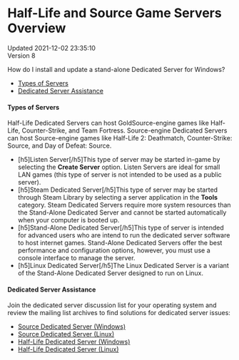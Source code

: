 # Half-Life and Source Game Servers Overview
Updated 2021-12-02 23:35:10  
Version 8  

How do I install and update a stand-alone Dedicated Server for Windows?  
  

* [Types of Servers](#types)
* [Dedicated Server Assistance](#help)

  
#### Types of Servers
Half-Life Dedicated Servers can host GoldSource-engine games like Half-Life, Counter-Strike, and Team Fortress. Source-engine Dedicated Servers can host Source-engine games like Half-Life 2: Deathmatch, Counter-Strike: Source, and Day of Defeat: Source.  

*  [h5]Listen Server[/h5]This type of server may be started in-game by selecting the **Create Server** option. Listen Servers are ideal for small LAN games (this type of server is not intended to be used as a public server).
*  [h5]Steam Dedicated Server[/h5]This type of server may be started through Steam Library by selecting a server application in the **Tools** category. Steam Dedicated Servers require more system resources than the Stand-Alone Dedicated Server and cannot be started automatically when your computer is booted up.
*  [h5]Stand-Alone Dedicated Server[/h5]This type of server is intended for advanced users who are intend to run the dedicated server software to host internet games. Stand-Alone Dedicated Servers offer the best performance and configuration options, however, you must use a console interface to manage the server.
*  [h5]Linux Dedicated Server[/h5]The Linux Dedicated Server is a variant of the Stand-Alone Dedicated Server designed to run on Linux.

  
#### Dedicated Server Assistance
Join the dedicated server discussion list for your operating system and review the mailing list archives to find solutions for dedicated server issues:  

* [Source Dedicated Server (Windows)](https://steamcommunity.com/discussions/forum/13/)
* [Source Dedicated Server (Linux)](https://steamcommunity.com/discussions/forum/14/)
* [Half-Life Dedicated Server (Windows)](https://steamcommunity.com/discussions/forum/15/)
* [Half-Life Dedicated Server (Linux)](https://steamcommunity.com/discussions/forum/16/)